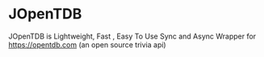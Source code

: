 # JOpenTDB
JOpenTDB is Lightweight, Fast , Easy To Use Sync and Async Wrapper for https://opentdb.com (an open source trivia api) 
